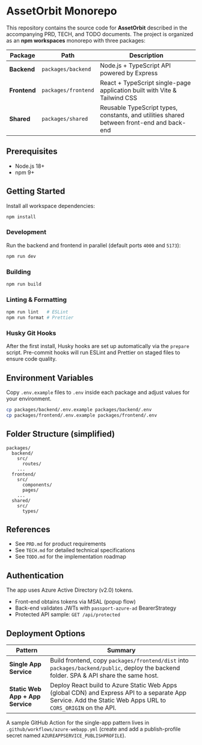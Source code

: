 # AssetOrbit Monorepo

This repository contains the source code for **AssetOrbit** described in the accompanying PRD, TECH, and TODO documents. The project is organized as an **npm workspaces** monorepo with three packages:

| Package | Path | Description |
|---------|------|-------------|
| **Backend** | `packages/backend` | Node.js + TypeScript API powered by Express |
| **Frontend** | `packages/frontend` | React + TypeScript single-page application built with Vite & Tailwind CSS |
| **Shared** | `packages/shared` | Reusable TypeScript types, constants, and utilities shared between front-end and back-end |

## Prerequisites

- Node.js 18+
- npm 9+

## Getting Started

Install all workspace dependencies:

```bash
npm install
```

### Development

Run the backend and frontend in parallel (default ports `4000` and `5173`):

```bash
npm run dev
```

### Building

```bash
npm run build
```

### Linting & Formatting

```bash
npm run lint   # ESLint
npm run format # Prettier
```

### Husky Git Hooks

After the first install, Husky hooks are set up automatically via the `prepare` script. Pre-commit hooks will run ESLint and Prettier on staged files to ensure code quality.

## Environment Variables

Copy `.env.example` files to `.env` inside each package and adjust values for your environment.

```bash
cp packages/backend/.env.example packages/backend/.env
cp packages/frontend/.env.example packages/frontend/.env
```

## Folder Structure (simplified)

```
packages/
  backend/
    src/
      routes/
    ...
  frontend/
    src/
      components/
      pages/
    ...
  shared/
    src/
      types/
```

## References

- See `PRD.md` for product requirements
- See `TECH.md` for detailed technical specifications
- See `TODO.md` for the implementation roadmap

## Authentication

The app uses Azure Active Directory (v2.0) tokens.
- Front-end obtains tokens via MSAL (popup flow)
- Back-end validates JWTs with `passport-azure-ad` BearerStrategy
- Protected API sample: `GET /api/protected`

## Deployment Options

| Pattern | Summary |
|---------|---------|
| **Single App Service** | Build frontend, copy `packages/frontend/dist` into `packages/backend/public`, deploy the backend folder. SPA & API share the same host. |
| **Static Web App + App Service** | Deploy React build to Azure Static Web Apps (global CDN) and Express API to a separate App Service. Add the Static Web Apps URL to `CORS_ORIGIN` on the API. |

A sample GitHub Action for the single-app pattern lives in `.github/workflows/azure-webapp.yml` (create and add a publish-profile secret named `AZUREAPPSERVICE_PUBLISHPROFILE`). 